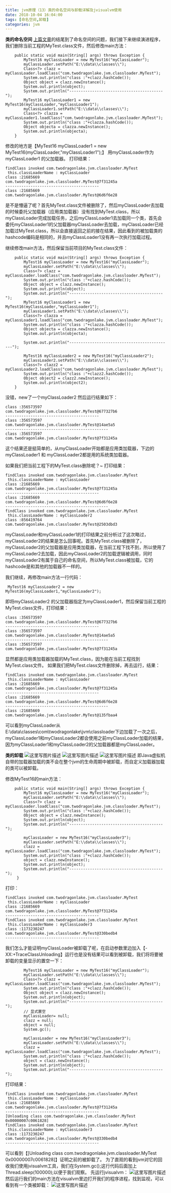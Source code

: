 ```yaml
---
title: jvm原理（13）类的命名空间与卸载详解及jvisualvm使用
date: 2018-10-04 16:04:00
tags: [命名空间,卸载]
categories: jvm
---
```


**类的命名空间**
[上篇文章](http://blog.csdn.net/wzq6578702/article/details/79601719)的结尾到了命名空间的问题，我们接下来继续演进程序，我们删除当前工程的MyTest.class文件，然后修改main方法：

```
    public static void main(String[] args) throws Exception {
        MyTest16 myClassLoader = new MyTest16("myClassLoader");
        myClassLoader.setPath("E:\\data\\classes\\");
        Class<?> clazz = myClassLoader.loadClass("com.twodragonlake.jvm.classloader.MyTest");
        System.out.println("class :"+clazz.hashCode());
        Object object = clazz.newInstance();
        System.out.println(object);
        System.out.println("-----------------------------------------");
        MyTest16 myClassLoader1 = new MyTest16(myClassLoader,"myClassLoader1");
        myClassLoader1.setPath("E:\\data\\classes\\");
        Class<?> clazza = myClassLoader1.loadClass("com.twodragonlake.jvm.classloader.MyTest");
        System.out.println("class :"+clazza.hashCode());
        Object objecta = clazza.newInstance();
        System.out.println(objecta);
    }
```
修改的地方是【MyTest16 myClassLoader1 = new MyTest16(myClassLoader,"myClassLoader1");】
用myClassLoader作为myClassLoader1 的父加载器。
打印结果：

```
findClass invoked com.twodragonlake.jvm.classloader.MyTest
 this.classLoaderName : myClassLoader
class :21685669
com.twodragonlake.jvm.classloader.MyTest@7f31245a
-----------------------------------------
class :21685669
com.twodragonlake.jvm.classloader.MyTest@6d6f6e28
```
是不是懵逼了呢？首先MyTest.class文件被删除了，然后myClassLoader去加载的时候委托父加载器（应用类加载器）没有找到MyTest.class，所以myClassLoader完成加载任务，之后myClassLoader1去加载同一个类，首先会委托myClassLoader1的父加载器myClassLoader去加载，myClassLoader已经加载过MyTest.class，所以会直接返回之前的接在结果，因此看到的被加载类的hashcode编码是相同的，并且myClassLoader1没有再一次执行加载过程。

继续修改main方法，然后保留当前项目的MyTest.class文件：

```
    public static void main(String[] args) throws Exception {
        MyTest16 myClassLoader = new MyTest16("myClassLoader");
        myClassLoader.setPath("E:\\data\\classes\\");
        Class<?> clazz = myClassLoader.loadClass("com.twodragonlake.jvm.classloader.MyTest");
        System.out.println("class :"+clazz.hashCode());
        Object object = clazz.newInstance();
        System.out.println(object);
        System.out.println("-----------------------------------------");
        MyTest16 myClassLoader1 = new MyTest16(myClassLoader,"myClassLoader1");
        myClassLoader1.setPath("E:\\data\\classes\\");
        Class<?> clazza = myClassLoader1.loadClass("com.twodragonlake.jvm.classloader.MyTest");
        System.out.println("class :"+clazza.hashCode());
        Object objecta = clazza.newInstance();
        System.out.println(objecta);

        System.out.println("---------------------------------------------");

        MyTest16 myClassLoader2 = new MyTest16("myClassLoader2");
        myClassLoader2.setPath("E:\\data\\classes\\");
        Class<?> clazz2 = myClassLoader2.loadClass("com.twodragonlake.jvm.classloader.MyTest");
        System.out.println("class :"+clazz2.hashCode());
        Object object2 = clazz2.newInstance();
        System.out.println(object2);
    }
```
没错，new了一个myClassLoader2 然后运行结果如下：

```
class :356573597
com.twodragonlake.jvm.classloader.MyTest@677327b6
-----------------------------------------
class :356573597
com.twodragonlake.jvm.classloader.MyTest@14ae5a5
---------------------------------------------
class :356573597
com.twodragonlake.jvm.classloader.MyTest@7f31245a
```
这个结果还是挺简单的，从myClassLoader开始都是应用类加载器，下边的myClassLoader1 和 myClassLoader2都是用的系统类加载器。

如果我们把当前工程下的MyTest.class删除呢？~
打印结果：

```
findClass invoked com.twodragonlake.jvm.classloader.MyTest
 this.classLoaderName : myClassLoader
class :21685669
com.twodragonlake.jvm.classloader.MyTest@7f31245a
-----------------------------------------
class :21685669
com.twodragonlake.jvm.classloader.MyTest@6d6f6e28
---------------------------------------------
findClass invoked com.twodragonlake.jvm.classloader.MyTest
 this.classLoaderName : myClassLoader2
class :856419764
com.twodragonlake.jvm.classloader.MyTest@2503dbd3

```
myClassLoader和myClassLoader1的打印结果之前分析过了这次略过，myClassLoader2的结果是怎么回事呢。首先MyTest.class被删除了，myClassLoader2的父加载器是应用类加载器，在当前工程下找不到，所以使用了myClassLoader2去加载，因此myClassLoader2的加载逻辑被调用，同时myClassLoader2有属于自己的命名空间，所以MyTest.class被加载，它的hashcode是和其他的加载器不一样的。

我们继续，再修改main方法一行代码：

```
 MyTest16 myClassLoader2 = new MyTest16(myClassLoader1,"myClassLoader2");
```
即将myClassLoader2 的父加载器指定为myClassLoader1，然后保留当前工程的MyTest.class文件，打印结果：

```
class :356573597
com.twodragonlake.jvm.classloader.MyTest@677327b6
-----------------------------------------
class :356573597
com.twodragonlake.jvm.classloader.MyTest@14ae5a5
---------------------------------------------
class :356573597
com.twodragonlake.jvm.classloader.MyTest@7f31245a
```
显然都是应用类加载器加载的MyTest.class，因为能在当前工程找到MyTest.class文件。
如果我们把MyTest.class文件删除掉，再去运行，结果：

```
findClass invoked com.twodragonlake.jvm.classloader.MyTest
 this.classLoaderName : myClassLoader
class :21685669
com.twodragonlake.jvm.classloader.MyTest@7f31245a
-----------------------------------------
class :21685669
com.twodragonlake.jvm.classloader.MyTest@6d6f6e28
---------------------------------------------
class :21685669
com.twodragonlake.jvm.classloader.MyTest@135fbaa4
```
可以看到myClassLoader从E:\data\classes\com\twodragonlake\jvm\classloader下边加载了一次之后，myClassLoader1和myClassLoader2都会使用之前myClassLoader加载的结果，因为myClassLoader1和myClassLoader2的父加载器都是myClassLoader。

**类的卸载**
![这里写图片描述](20180318175607171.png)
![这里写图片描述](20180318175636684.png)
![这里写图片描述](20180318180041169.png)
即Java虚拟机自带的加载器加载的类不会在整个jvm的生命周期中被卸载，而自定义加载器加载的类可以被卸载。

修改MyTest16的main方法：

```
    public static void main(String[] args) throws Exception {
        MyTest16 myClassLoader = new MyTest16("myClassLoader");
        myClassLoader.setPath("E:\\data\\classes\\");
        Class<?> clazz = myClassLoader.loadClass("com.twodragonlake.jvm.classloader.MyTest");
        System.out.println("class :"+clazz.hashCode());
        Object object = clazz.newInstance();
        System.out.println(object);
        System.out.println("-----------------------------------------");

        myClassLoader = new MyTest16("myClassLoader3");
        myClassLoader.setPath("E:\\data\\classes\\");
        clazz = myClassLoader.loadClass("com.twodragonlake.jvm.classloader.MyTest");
        System.out.println("class :"+clazz.hashCode());
        object = clazz.newInstance();
        System.out.println(object);
        System.out.println("-----------------------------------------");
     }
```

打印：

```
findClass invoked com.twodragonlake.jvm.classloader.MyTest
 this.classLoaderName : myClassLoader
class :21685669
com.twodragonlake.jvm.classloader.MyTest@7f31245a
-----------------------------------------
findClass invoked com.twodragonlake.jvm.classloader.MyTest
 this.classLoaderName : myClassLoader3
class :1173230247
com.twodragonlake.jvm.classloader.MyTest@330bedb4
-----------------------------------------
```

我们怎么才能证明myClassLoader被卸载了呢，在启动参数里边加入【-XX:+TraceClassUnloading】运行也是没有结果可以看到被卸载，我们将将要被卸载的变量显示的置空一下：

```
        MyTest16 myClassLoader = new MyTest16("myClassLoader");
        myClassLoader.setPath("E:\\data\\classes\\");
        Class<?> clazz = myClassLoader.loadClass("com.twodragonlake.jvm.classloader.MyTest");
        System.out.println("class :"+clazz.hashCode());
        Object object = clazz.newInstance();
        System.out.println(object);
        System.out.println("-----------------------------------------");
		// 显式置空
        myClassLoader= null;
        clazz = null;
        object = null;
        System.gc();

        myClassLoader = new MyTest16("myClassLoader3");
        myClassLoader.setPath("E:\\data\\classes\\");
        clazz = myClassLoader.loadClass("com.twodragonlake.jvm.classloader.MyTest");
        System.out.println("class :"+clazz.hashCode());
        object = clazz.newInstance();
        System.out.println(object);
        System.out.println("-----------------------------------------");
```
打印结果：

```
findClass invoked com.twodragonlake.jvm.classloader.MyTest
 this.classLoaderName : myClassLoader
class :21685669
com.twodragonlake.jvm.classloader.MyTest@7f31245a
-----------------------------------------
[Unloading class com.twodragonlake.jvm.classloader.MyTest 0x00000007c0061828]
findClass invoked com.twodragonlake.jvm.classloader.MyTest
 this.classLoaderName : myClassLoader3
class :1173230247
com.twodragonlake.jvm.classloader.MyTest@330bedb4
-----------------------------------------
```
可以看到【[Unloading class com.twodragonlake.jvm.classloader.MyTest 0x00000007c0061828]】证明之前的被卸载了。
为了直观的看到jvm对它的回收我们使用jvisualvm工具，我们在System.gc();这行代码后面加上 Thread.sleep(100000);以便于我们观察。
先运行jvisualvm：
![这里写图片描述](20180318194540694.png)
然后运行我们的main方法在visualvm里边打开我们的程序进程，找到监视，可以看到有一个类被卸载：
![这里写图片描述](20180318194809142.png)
